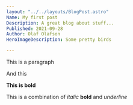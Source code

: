 ```yaml
---
layout: "../../layouts/BlogPost.astro"
Name: My first post
Description: A great blog about stuff...
Published: 2021-09-28
Author: Olaf Olafson
HeroImageDescription: Some pretty birds

---
```


This is a paragraph 

And this 

**This is bold** 

This is a combination of *italic* **bold**  and  *underline* 
